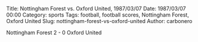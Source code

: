 Title: Nottingham Forest vs. Oxford United, 1987/03/07
Date: 1987/03/07 00:00
Category: sports
Tags: football, football scores, Nottingham Forest, Oxford United
Slug: nottingham-forest-vs-oxford-united
Author: carbonero


Nottingham Forest 2 - 0 Oxford United
